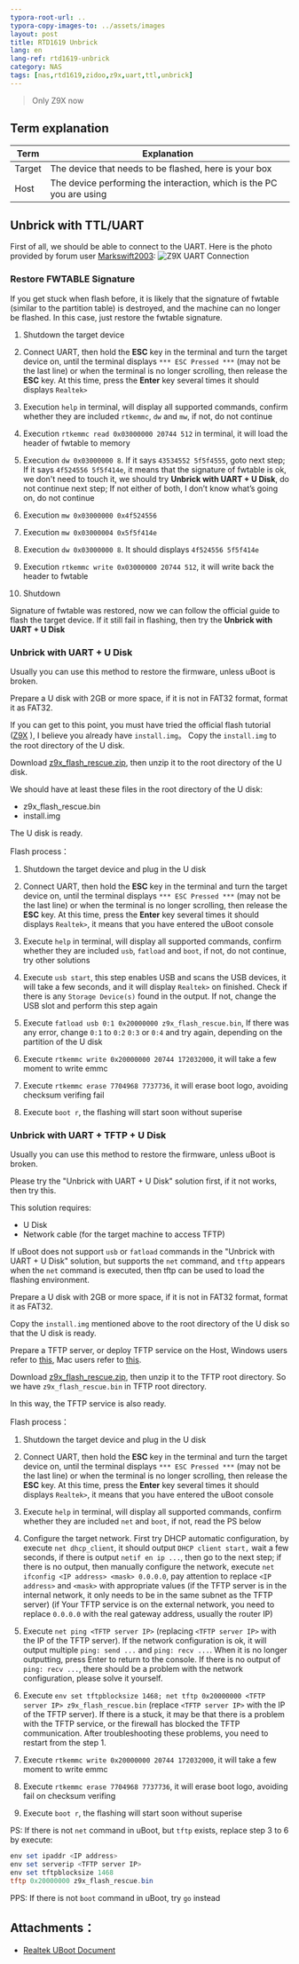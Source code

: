 ```yaml
---
typora-root-url: ..
typora-copy-images-to: ../assets/images
layout: post
title: RTD1619 Unbrick
lang: en
lang-ref: rtd1619-unbrick
category: NAS
tags: [nas,rtd1619,zidoo,z9x,uart,ttl,unbrick]
---
```


> Only Z9X now

## Term explanation

| Term | Explanation |
| ---- | ------------- |
| Target | The device that needs to be flashed, here is your box |
| Host | The device performing the interaction, which is the PC you are using |


## Unbrick with TTL/UART

First of all, we should be able to connect to the UART.
Here is the photo provided by forum user [Markswift2003](http://forum.zidoo.tv/index.php?members/markswift2003.21473/):
![Z9X UART Connection](/assets/images/Z9X_UART.jpg)



### Restore FWTABLE Signature

If you get stuck when flash before, it is likely that the signature of fwtable (similar to the partition table) is destroyed, and the machine can no longer be flashed. In this case, just restore the fwtable signature.

1. Shutdown the target device

2. Connect UART, then hold the **ESC** key in the terminal and turn the target device on, until the terminal displays `*** ESC Pressed ***` (may not be the last line) or when the terminal is no longer scrolling, then release the **ESC** key. At this time, press the **Enter** key several times it should displays `Realtek>`

3. Execution `help` in terminal, will display all supported commands, confirm whether they are included `rtkemmc`, `dw` and `mw`, if not, do not continue

4. Execution `rtkemmc read 0x03000000 20744 512` in terminal, it will load the header of fwtable to memory

5. Execution `dw 0x03000000 8`. If it says `43534552 5f5f4555`, goto next step; If it says `4f524556 5f5f414e`, it means that the signature of fwtable is ok, we don't need to touch it, we should try **Unbrick with UART + U Disk**, do not continue next step; If not either of both, I don’t know what’s going on, do not continue

6. Execution `mw 0x03000000 0x4f524556`

7. Execution `mw 0x03000004 0x5f5f414e`

8. Execution `dw 0x03000000 8`. It should displays `4f524556 5f5f414e`

9. Execution `rtkemmc write 0x03000000 20744 512`, it will write back the header to fwtable

10. Shutdown

Signature of fwtable was restored, now we can follow the official guide to flash the target device. If it still fail in flashing, then try the **Unbrick with UART + U Disk**



### Unbrick with UART + U Disk
Usually you can use this method to restore the firmware, unless uBoot is broken.

Prepare a U disk with 2GB or more space, if it is not in FAT32 format, format it as FAT32.

If you can get to this point, you must have tried the official flash tutorial ([Z9X](https://www.zidoo.tv/Support/support_guide/guide_target/x0Yfq%5Bld%5DQEAzbeq7k9e%5Bld%5D3ulg%3D%3D.html) ), I believe you already have `install.img`。
Copy the `install.img` to the root directory of the U disk.

Download [z9x_flash_rescue.zip](https://mega.nz/file/vbo3GahS#XtGkryVTk-fho4_gN9FnefjcyiOzYsMQ--9euGT2DTw), then unzip it to the root directory of the U disk.

We should have at least these files in the root directory of the U disk:

* z9x_flash_rescue.bin
* install.img

The U disk is ready.

Flash process：

1. Shutdown the target device and plug in the U disk

2. Connect UART, then hold the **ESC** key in the terminal and turn the target device on, until the terminal displays `*** ESC Pressed ***` (may not be the last line) or when the terminal is no longer scrolling, then release the **ESC** key. At this time, press the **Enter** key several times it should displays `Realtek>`, it means that you have entered the uBoot console

3. Execute `help` in terminal, will display all supported commands, confirm whether they are included `usb`, `fatload` and `boot`, if not, do not continue, try other solutions

4. Execute `usb start`, this step enables USB and scans the USB devices, it will take a few seconds, and it will display `Realtek>` on finished. Check if there is any `Storage Device(s)` found in the output. If not, change the USB slot and perform this step again

5. Execute `fatload usb 0:1 0x20000000 z9x_flash_rescue.bin`, If there was any error, change `0:1` to `0:2` `0:3` or `0:4` and try again, depending on the partition of the U disk

6. Execute `rtkemmc write 0x20000000 20744 172032000`, it will take a few moment to write emmc

7. Execute `rtkemmc erase 7704968 7737736`, it will erase boot logo, avoiding checksum verifing fail

8. Execute `boot r`, the flashing will start soon without superise



### Unbrick with UART + TFTP + U Disk
Usually you can use this method to restore the firmware, unless uBoot is broken.

Please try the "Unbrick with UART + U Disk" solution first, if  it not works, then try this.

This solution requires:
* U Disk
* Network cable (for the target machine to access TFTP)

If uBoot does not support `usb` or `fatload` commands in the "Unbrick with UART + U Disk" solution, but supports the `net` command, and `tftp` appears when the `net` command is executed, then tftp can be used to load the flashing environment.

Prepare a U disk with 2GB or more space, if it is not in FAT32 format, format it as FAT32.

Copy the `install.img` mentioned above to the root directory of the U disk so that the U disk is ready.

Prepare a TFTP server, or deploy TFTP service on the Host, Windows users refer to [this](https://gtacknowledge.extremenetworks.com/articles/How_To/How-to-install-a-TFTP-server-in-Windows), Mac users refer to [this](https://wrmem.net/index.php/2016/02/28/using-the-built-in-tftp-server-on-os-x-el-capitan/).

Download [z9x_flash_rescue.zip](https://mega.nz/file/vbo3GahS#XtGkryVTk-fho4_gN9FnefjcyiOzYsMQ--9euGT2DTw), then unzip it to the TFTP root directory. So we have `z9x_flash_rescue.bin` in TFTP root directory.

In this way, the TFTP service is also ready.


Flash process：

1. Shutdown the target device and plug in the U disk

2. Connect UART, then hold the **ESC** key in the terminal and turn the target device on, until the terminal displays `*** ESC Pressed ***` (may not be the last line) or when the terminal is no longer scrolling, then release the **ESC** key. At this time, press the **Enter** key several times it should displays `Realtek>`, it means that you have entered the uBoot console

3. Execute `help` in terminal, will display all supported commands, confirm whether they are included `net` and `boot`, if not, read the PS below

4. Configure the target network. First try DHCP automatic configuration, by execute `net dhcp_client`, it should output `DHCP client start,` wait a few seconds, if there is output `netif en ip ...`, then go to the next step; if there is no output, then manually configure the network, execute `net ifconfig <IP address> <mask> 0.0.0.0`, pay attention to replace `<IP address>` and `<mask>` with appropriate values ​​(if the TFTP server is in the internal network, it only needs to be in the same subnet as the TFTP server) (if Your TFTP service is on the external network, you need to replace `0.0.0.0` with the real gateway address, usually the router IP)

5. Execute `net ping <TFTP server IP>` (replacing `<TFTP server IP>` with the IP of the TFTP server). If the network configuration is ok, it will output multiple `ping: send ...` and `ping: recv ...`. When it is no longer outputting, press Enter to return to the console. If there is no output of `ping: recv ...`, there should be a problem with the network configuration, please solve it yourself.

6. Execute `env set tftpblocksize 1468; net tftp 0x20000000 <TFTP server IP> z9x_flash_rescue.bin` (replace `<TFTP server IP>` with the IP of the TFTP server). If there is a stuck, it may be that there is a problem with the TFTP service, or the firewall has blocked the TFTP communication. After troubleshooting these problems, you need to restart from the step 1.

7. Execute `rtkemmc write 0x20000000 20744 172032000`, it will take a few moment to write emmc

8. Execute `rtkemmc erase 7704968 7737736`, it will erase boot logo, avoiding fail on checksum verifing

9. Execute `boot r`, the flashing will start soon without superise

PS: If there is not `net` command in uBoot, but `tftp` exists, replace step 3 to 6 by execute:

   ```powershell
   env set ipaddr <IP address>
   env set serverip <TFTP server IP>
   env set tftpblocksize 1468
   tftp 0x20000000 z9x_flash_rescue.bin
   ```

PPS: If there is not `boot` command in uBoot, try `go` instead


## Attachments：

* [Realtek UBoot Document](/assets/files/RTD1619_RTD129x_Bootcode.pdf)

